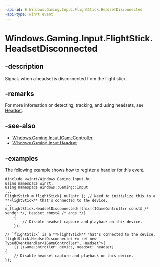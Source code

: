 ```yaml
---
-api-id: E:Windows.Gaming.Input.FlightStick.HeadsetDisconnected
-api-type: winrt event
---
```


<!-- Event syntax.
public event TypedEventHandler HeadsetDisconnected<IGameController, Headset>
-->

# Windows.Gaming.Input.FlightStick.HeadsetDisconnected

## -description

Signals when a headset is disconnected from the flight stick.

## -remarks

For more information on detecting, tracking, and using headsets, see [Headset](https://docs.microsoft.com/windows/uwp/gaming/headset).

## -see-also

* [Windows.Gaming.Input.IGameController](igamecontroller.md)
* [Windows.Gaming.Input.Headset](headset.md)

## -examples

The following example shows how to register a handler for this event.

```cppwinrt
#include <winrt/Windows.Gaming.Input.h>
using namespace winrt;
using namespace Windows::Gaming::Input;
...
FlightStick m_flightStick{ nullptr }; // Need to initialize this to a **FlightStick** that's connected to the device.
...
m_flightStick.HeadsetDisconnected([this](IGameController const& /* sender */, Headset const& /* args */)
    {
        // Disable headset capture and playback on this device.
    });
```

```cppcx
// `flightStick` is a **FlightStick** that's connected to the device.
flightStick.HeadsetDisconnected += ref new TypedEventHandler<IGameController^, Headset^>(
    [] (IGameController^ device, Headset^ headset)
{
    // Disable headset capture and playback on this device.
});
```